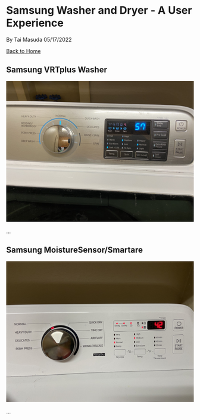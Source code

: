 # Samsung Washer and Dryer - A User Experience


By Tai Masuda
05/17/2022

[Back to Home](https://usabilityengineering.github.io/ux-portfolio-tmasuda14/)

## Samsung VRTplus Washer

![Samsung Washer](../assets/washer.jpeg)

...

## Samsung MoistureSensor/Smartare

![Samsung Dryer](../assets/dryer.jpeg)

...
